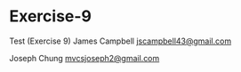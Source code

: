 # Exercise-9
Test (Exercise 9)
James Campbell
jscampbell43@gmail.com

Joseph Chung
mvcsjoseph2@gmail.com
